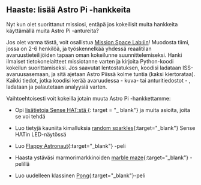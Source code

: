 ## Haaste: lisää Astro Pi -hankkeita

Nyt kun olet suorittanut missiosi, entäpä jos kokeilisit muita hankkeita käyttämällä muita Astro Pi -antureita?

Jos olet varma tästä, voit osallistua [Mission Space Lab:iin](https://astro-pi.org/missions/space-lab/)! Muodosta tiimi, jossa on 2-6 henkilöä, ja työskennelkää yhdessä reaalitilan avaruustieteilijöiden tapaan oman kokeilunne suunnittelemiseksi. Hanki ilmaiset tietokonelaitteet missiotanne varten ja kirjoita Python-koodi kokeilun suorittamiseksi. Jos saavutat lentostatuksen, koodisi ladataan ISS-avaruusasemaan, ja sitä ajetaan Astro Piissä kolme tuntia (kaksi kiertorataa). Kaikki tiedot, jotka koodisi kerää avaruudessa - kuva- tai anturitiedostot - , ladataan ja palautetaan analyysiä varten.

Vaihtoehtoisesti voit kokeilla jotain muuta Astro Pi -hankkettamme:

+ Opi [lisätietoja Sense HAT:stä ](https://projects.raspberrypi.org/en/projects/getting-started-with-the-sense-hat){: target = "_ blank"} ja muita asioita, joita se voi tehdä

+ Luo tietyjä kauniita kimalluksia [random sparkles](https://projects.raspberrypi.org/en/projects/sense-hat-random-sparkles){:target="_blank"} Sense HATin LED-näytössä

+ Luo [Flappy Astronaut](https://projects.raspberrypi.org/en/projects/flappy-astronaut){:target="_blank"} -peli

+ Haasta ystäväsi marmorimarkkinoiden [marble maze](https://projects.raspberrypi.org/en/projects/sense-hat-marble-maze){:target="_blank"} -pelillä

+ Luo uudelleen klassinen [Pong](https://projects.raspberrypi.org/en/projects/sense-hat-pong){:target="_blank"}-peli